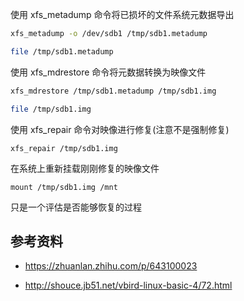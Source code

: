 使用 xfs_metadump 命令将已损坏的文件系统元数据导出

```bash
xfs_metadump -o /dev/sdb1 /tmp/sdb1.metadump

file /tmp/sdb1.metadump
```

使用 xfs_mdrestore 命令将元数据转换为映像文件

```bash
xfs_mdrestore /tmp/sdb1.metadump /tmp/sdb1.img

file /tmp/sdb1.img
```

使用 xfs_repair 命令对映像进行修复(注意不是强制修复)

```
xfs_repair /tmp/sdb1.img 
```

在系统上重新挂载刚刚修复的映像文件

```
mount /tmp/sdb1.img /mnt
```

只是一个评估是否能够恢复的过程

## 参考资料

- <https://zhuanlan.zhihu.com/p/643100023>

- <http://shouce.jb51.net/vbird-linux-basic-4/72.html>
